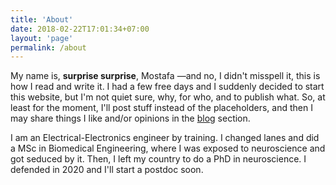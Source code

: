```yaml
---
title: 'About'
date: 2018-02-22T17:01:34+07:00
layout: 'page'
permalink: /about
---
```


My name is, __surprise surprise__, Mostafa —and no, I didn't misspell it, this is how I read and write it.
I had a few free days and I suddenly decided to start this website, but I'm not quiet sure, why, for who, and to publish what.
So, at least for the moment, I'll post stuff instead of the placeholders, and then I may share things I like and/or opinions in the [blog](http://thisismostafa.site/blog) section.

I am an Electrical-Electronics engineer by training.
I changed lanes and did a MSc in Biomedical Engineering, where I was exposed to neuroscience and got seduced by it.
Then, I left my country to do a PhD in neuroscience.
I defended in 2020 and I'll start a postdoc soon.